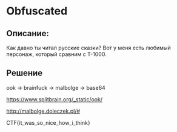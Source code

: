 # Obfuscated

## Описание: 
Как давно ты читал русские сказки? Вот у меня есть любимый персонаж, который сравним с T-1000.

## Решение
ook -> brainfuck -> malbolge -> base64

https://www.splitbrain.org/_static/ook/

http://malbolge.doleczek.pl/# 

CTF{it_was_so_nice_how_i_think}